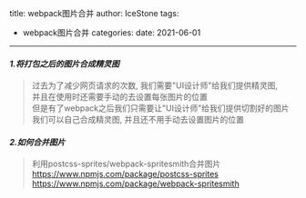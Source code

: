 title: webpack图片合并
author: IceStone 
tags: 
  - webpack图片合并
categories: 
date: 2021-06-01
---
#### *1.将打包之后的图片合成精灵图*
> 过去为了减少网页请求的次数, 我们需要"UI设计师"给我们提供精灵图,  
并且在使用时还需要手动的去设置每张图片的位置  
但是有了webpack之后我们只需要让"UI设计师"给我们提供切割好的图片  
我们可以自己合成精灵图, 并且还不用手动去设置图片的位置  

#### *2.如何合并图片*
> 利用postcss-sprites/webpack-spritesmith合并图片  
https://www.npmjs.com/package/postcss-sprites  
https://www.npmjs.com/package/webpack-spritesmith  